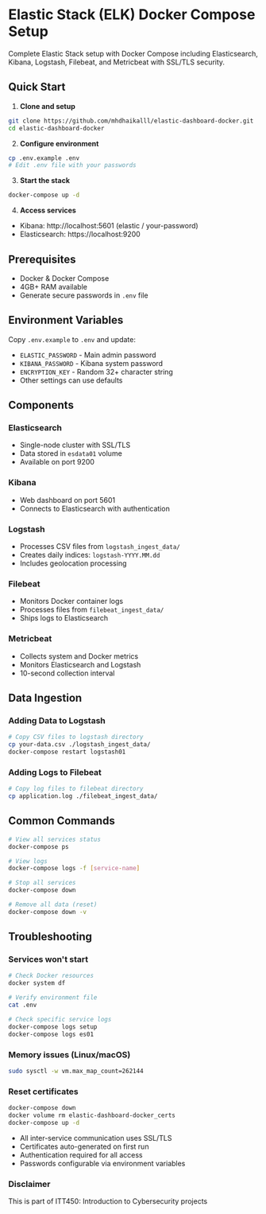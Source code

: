 # Elastic Stack (ELK) Docker Compose Setup

Complete Elastic Stack setup with Docker Compose including Elasticsearch, Kibana, Logstash, Filebeat, and Metricbeat with SSL/TLS security.

## Quick Start

1. **Clone and setup**
```bash
git clone https://github.com/mhdhaikalll/elastic-dashboard-docker.git
cd elastic-dashboard-docker
```

2. **Configure environment**
```bash
cp .env.example .env
# Edit .env file with your passwords
```

3. **Start the stack**
```bash
docker-compose up -d
```

4. **Access services**
- Kibana: http://localhost:5601 (elastic / your-password)
- Elasticsearch: https://localhost:9200

## Prerequisites

- Docker & Docker Compose
- 4GB+ RAM available
- Generate secure passwords in `.env` file

## Environment Variables

Copy `.env.example` to `.env` and update:

- `ELASTIC_PASSWORD` - Main admin password
- `KIBANA_PASSWORD` - Kibana system password  
- `ENCRYPTION_KEY` - Random 32+ character string
- Other settings can use defaults

## Components

### Elasticsearch
- Single-node cluster with SSL/TLS
- Data stored in `esdata01` volume
- Available on port 9200

### Kibana  
- Web dashboard on port 5601
- Connects to Elasticsearch with authentication

### Logstash
- Processes CSV files from `logstash_ingest_data/`
- Creates daily indices: `logstash-YYYY.MM.dd`
- Includes geolocation processing

### Filebeat
- Monitors Docker container logs
- Processes files from `filebeat_ingest_data/`
- Ships logs to Elasticsearch

### Metricbeat
- Collects system and Docker metrics
- Monitors Elasticsearch and Logstash
- 10-second collection interval

## Data Ingestion

### Adding Data to Logstash
```bash
# Copy CSV files to logstash directory
cp your-data.csv ./logstash_ingest_data/
docker-compose restart logstash01
```

### Adding Logs to Filebeat
```bash
# Copy log files to filebeat directory  
cp application.log ./filebeat_ingest_data/
```

## Common Commands

```bash
# View all services status
docker-compose ps

# View logs
docker-compose logs -f [service-name]

# Stop all services
docker-compose down

# Remove all data (reset)
docker-compose down -v
```

## Troubleshooting

### Services won't start
```bash
# Check Docker resources
docker system df

# Verify environment file
cat .env

# Check specific service logs
docker-compose logs setup
docker-compose logs es01
```

### Memory issues (Linux/macOS)
```bash
sudo sysctl -w vm.max_map_count=262144
```

### Reset certificates
```bash
docker-compose down
docker volume rm elastic-dashboard-docker_certs
docker-compose up -d
```

- All inter-service communication uses SSL/TLS
- Certificates auto-generated on first run
- Authentication required for all access
- Passwords configurable via environment variables

### Disclaimer

This is part of ITT450: Introduction to Cybersecurity projects